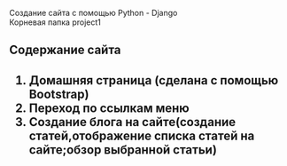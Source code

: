 Создание сайта с помощью Python - Django<br>
Корневая папка project1
<h2>Содержание сайта<h2>
<ol>
        <li>Домашняя страница (сделана с помощью Bootstrap)</li>
        <li>Переход по ссылкам меню</li>
        <li>Создание блога на сайте(создание статей,отображение списка статей на сайте;обзор выбранной статьи)</li>

        

